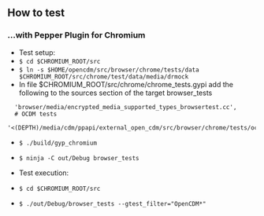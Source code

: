 ## How to test

### ...with Pepper Plugin for Chromium

* Test setup:
 * ```$ cd $CHROMIUM_ROOT/src```
 * ```$ ln -s $HOME/opencdm/src/browser/chrome/tests/data $CHROMIUM_ROOT/src/chrome/test/data/media/drmock```
 * In file $CHROMIUM_ROOT/src/chrome/chrome_tests.gypi add the following to the sources section of the target browser_tests
 
```
  'browser/media/encrypted_media_supported_types_browsertest.cc',
  # OCDM tests
  '<(DEPTH)/media/cdm/ppapi/external_open_cdm/src/browser/chrome/tests/ocdm_encrypted_media_istypesupported_browsertest.cc',
```

 * ```$ ./build/gyp_chromium```
 * ```$ ninja -C out/Debug browser_tests```

* Test execution:
 * ```$ cd $CHROMIUM_ROOT/src```
 * ```$ ./out/Debug/browser_tests --gtest_filter="OpenCDM*"```
